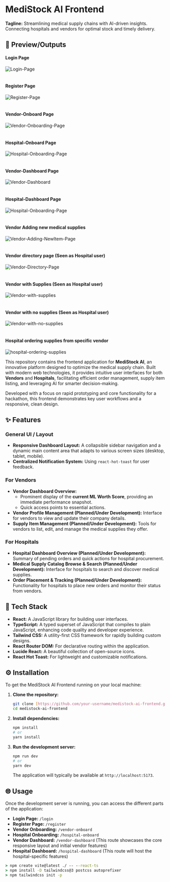 # MediStock AI Frontend

**Tagline:** Streamlining medical supply chains with AI-driven insights. Connecting hospitals and vendors for optimal stock and timely delivery.

## 🌟 Preview/Outputs
#### Login Page
![Login-Page](./outputs/login-page.png)
</br>
</br>
#### Register Page
![Register-Page](./outputs/register-page.png)
</br>
</br>
#### Vendor-Onboard Page
![Vendor-Onboarding-Page](./outputs/vendor-onboarding.png)
</br>
</br>
#### Hospital-Onboard Page
![Hospital-Onboarding-Page](./outputs/hospital-onboarding.png)
</br>
</br>
#### Vendor-Dashboard Page
![Vendor-Dashboard](./outputs/vendor-dashboard.png)
</br>
</br>
#### Hospital-Dashboard Page
![Hospital-Onboarding-Page](./outputs/hospital-dashboard.png)
</br>
</br>
#### Vendor Adding new medical supplies
![Vendor-Adding-NewItem-Page](./outputs/vendor-adding-new-item.png)
</br>
</br>
#### Vendor directory page (Seen as Hospital user)
![Vendor-Directory-Page](./outputs/vendor-directory-page.png)
</br>
</br>
#### Vendor with Supplies (Seen as Hospital user)
![Vendor-with-supplies](./outputs/vendor-with-supplies.png)
</br>
</br>
#### Vendor with no supplies (Seen as Hospital user)
![Vendor-with-no-supplies](./outputs/vendor-with-no-supplies.png)
</br>
</br>
#### Hospital ordering supplies from specific vendor
![hospital-ordering-supplies](./outputs/hospital-ordering-supplies.png)


This repository contains the frontend application for **MediStock AI**, an innovative platform designed to optimize the medical supply chain. Built with modern web technologies, it provides intuitive user interfaces for both **Vendors** and **Hospitals**, facilitating efficient order management, supply item listing, and leveraging AI for smarter decision-making.

Developed with a focus on rapid prototyping and core functionality for a hackathon, this frontend demonstrates key user workflows and a responsive, clean design.

## ✨ Features

### General UI / Layout
* **Responsive Dashboard Layout:** A collapsible sidebar navigation and a dynamic main content area that adapts to various screen sizes (desktop, tablet, mobile).
* **Centralized Notification System:** Using `react-hot-toast` for user feedback.

### For Vendors
* **Vendor Dashboard Overview:**
    * Prominent display of the **current ML Worth Score**, providing an immediate performance snapshot.
    * Quick access points to essential actions.
* **Vendor Profile Management (Planned/Under Development):** Interface for vendors to view and update their company details.
* **Supply Item Management (Planned/Under Development):** Tools for vendors to list, edit, and manage the medical supplies they offer.

### For Hospitals
* **Hospital Dashboard Overview (Planned/Under Development):** Summary of pending orders and quick actions for hospital procurement.
* **Medical Supply Catalog Browse & Search (Planned/Under Development):** Interface for hospitals to search and discover medical supplies.
* **Order Placement & Tracking (Planned/Under Development):** Functionality for hospitals to place new orders and monitor their status from vendors.

## 🚀 Tech Stack

* **React:** A JavaScript library for building user interfaces.
* **TypeScript:** A typed superset of JavaScript that compiles to plain JavaScript, enhancing code quality and developer experience.
* **Tailwind CSS:** A utility-first CSS framework for rapidly building custom designs.
* **React Router DOM:** For declarative routing within the application.
* **Lucide React:** A beautiful collection of open-source icons.
* **React Hot Toast:** For lightweight and customizable notifications.

## ⚙️ Installation

To get the MediStock AI Frontend running on your local machine:

1.  **Clone the repository:**
    ```bash
    git clone [https://github.com/your-username/medistock-ai-frontend.git](https://github.com/your-username/medistock-ai-frontend.git) # Replace with your actual repo URL
    cd medistock-ai-frontend
    ```
2.  **Install dependencies:**
    ```bash
    npm install
    # or
    yarn install
    ```
3.  **Run the development server:**
    ```bash
    npm run dev
    # or
    yarn dev
    ```
    The application will typically be available at `http://localhost:5173`.

## 🌐 Usage

Once the development server is running, you can access the different parts of the application:

* **Login Page:** `/login`
* **Register Page:** `/register`
* **Vendor Onboarding:** `/vendor-onboard`
* **Hospital Onboarding:** `/hospital-onboard`
* **Vendor Dashboard:** `/vendor-dashboard` (This route showcases the core responsive layout and initial vendor features)
* **Hospital Dashboard:** `/hospital-dashboard` (This route will host the hospital-specific features)

```cmd
> npm create vite@latest ./ -- --react-ts
> npm install -D tailwindcss@3 postcss autoprefixer
> npm tailwindcss init -p
```
